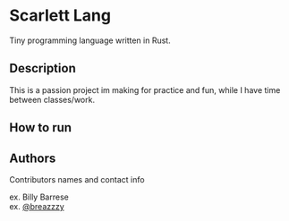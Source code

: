 # Scarlett Lang

Tiny programming language written in Rust.

## Description

This is a passion project im making for practice and fun, while I have time between classes/work.

## How to run

<!-- ### Executing program

* How to run the program
* Step-by-step bullets
```
code blocks for commands
``` -->

## Authors

Contributors names and contact info

ex. Billy Barrese  
ex. [@breazzzy](https://twitter.com/breazzzy)

